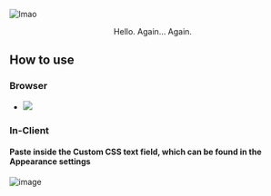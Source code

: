 ![lmao](https://github.com/Cinnab0nBak3ry/Voltura/assets/76500838/48c6956d-709f-42f6-9d31-9f32b806c0c0)
<p align="center">Hello. Again... Again.</p>

## How to use

### Browser 
 * [![](https://img.shields.io/badge/install%20with-stylus-006666?style=flat-square)](https://github.com/Cinnab0nBak3ry/Voltura/raw/main/Voltura.user.css)

### In-Client
#### Paste inside the Custom CSS text field, which can be found in the Appearance settings
![image](https://github.com/Cinnab0nBak3ry/Voltura/assets/76500838/d17577de-a1f5-4d10-9488-0fd90dc8df43)
